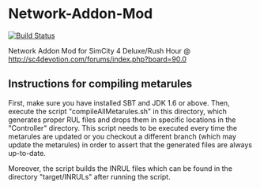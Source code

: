 Network-Addon-Mod
=================

[![Build Status](https://travis-ci.org/NAMTeam/Network-Addon-Mod.svg?branch=master)](https://travis-ci.org/NAMTeam/Network-Addon-Mod)

Network Addon Mod for SimCity 4 Deluxe/Rush Hour @ http://sc4devotion.com/forums/index.php?board=90.0


Instructions for compiling metarules
------------------------------------

First, make sure you have installed SBT and JDK 1.6 or above. Then, execute the script "compileAllMetarules.sh"
in this directory, which generates proper RUL files and drops them in specific locations in
the "Controller" directory. This script needs to be executed every time the metarules are
updated or you checkout a different branch (which may update the metarules) in order to
assert that the generated files are always up-to-date.

Moreover, the script builds the INRUL files which can be found in the directory "target/INRULs"
after running the script.
